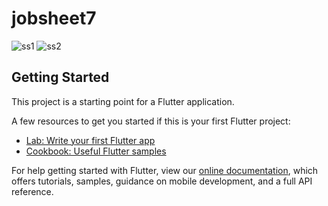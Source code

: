 # jobsheet7

![ss1](https://user-images.githubusercontent.com/70737655/112126451-0d39b200-8bf7-11eb-9e98-65dc7f6fdf99.jpeg)
![ss2](https://user-images.githubusercontent.com/70737655/112126474-11fe6600-8bf7-11eb-9628-0db8eb3cef67.jpeg)


## Getting Started

This project is a starting point for a Flutter application.

A few resources to get you started if this is your first Flutter project:

- [Lab: Write your first Flutter app](https://flutter.dev/docs/get-started/codelab)
- [Cookbook: Useful Flutter samples](https://flutter.dev/docs/cookbook)

For help getting started with Flutter, view our
[online documentation](https://flutter.dev/docs), which offers tutorials,
samples, guidance on mobile development, and a full API reference.
